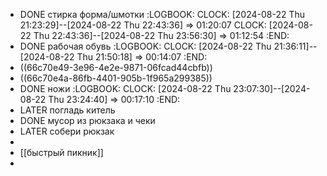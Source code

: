 - DONE стирка форма/шмотки
  :LOGBOOK:
  CLOCK: [2024-08-22 Thu 21:23:29]--[2024-08-22 Thu 22:43:36] =>  01:20:07
  CLOCK: [2024-08-22 Thu 22:43:36]--[2024-08-22 Thu 23:56:30] =>  01:12:54
  :END:
- DONE рабочая обувь
  :LOGBOOK:
  CLOCK: [2024-08-22 Thu 21:36:11]--[2024-08-22 Thu 21:50:18] =>  00:14:07
  :END:
- ((66c70e49-3e96-4e2e-9871-06fcad44cbfb))
- ((66c70e4a-86fb-4401-905b-1f965a299385))
- DONE ножи
  :LOGBOOK:
  CLOCK: [2024-08-22 Thu 23:07:30]--[2024-08-22 Thu 23:24:40] =>  00:17:10
  :END:
- LATER погладь китель
- DONE мусор из рюкзака и чеки
- LATER собери рюкзак
-
- [[быстрый пикник]]
-
